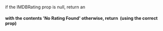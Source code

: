 if the IMDBRating prop is null, return an <h4> with the contents 'No Rating Found'
otherwise, return <img src={imgMapper[prop]} alt="" /> (using the correct prop)